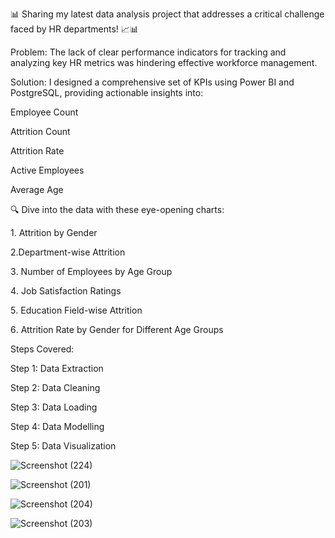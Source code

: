 📊 Sharing my latest data analysis project that addresses a critical challenge faced by HR departments! 📈📊

Problem: The lack of clear performance indicators for tracking and analyzing key HR metrics was hindering effective workforce management. 

Solution: I designed a comprehensive set of KPIs using Power BI and PostgreSQL, providing actionable insights into:

Employee Count

Attrition Count

Attrition Rate

Active Employees

Average Age

🔍 Dive into the data with these eye-opening charts:

1️. Attrition by Gender

2.Department-wise Attrition

3️. Number of Employees by Age Group

4️. Job Satisfaction Ratings

5️. Education Field-wise Attrition

6️. Attrition Rate by Gender for Different Age Groups

Steps Covered:

Step 1: Data Extraction

Step 2: Data Cleaning

Step 3: Data Loading

Step 4: Data Modelling

Step 5: Data Visualization

![Screenshot (224)](https://github.com/tanmaykulkarni16/HR_Analytics_Project/assets/142366989/f24b8b25-d15c-4ac5-a34a-4f3cd2781523)

![Screenshot (201)](https://github.com/tanmaykulkarni16/HR_Analytics_Project/assets/142366989/5337e5e7-77da-4ef6-a1b5-4a1be214c85a)

![Screenshot (204)](https://github.com/tanmaykulkarni16/HR_Analytics_Project/assets/142366989/e7f1271d-2611-4db2-80de-5b17985e8843)

![Screenshot (203)](https://github.com/tanmaykulkarni16/HR_Analytics_Project/assets/142366989/e9af9abc-741d-4c81-8ca9-c6f0a08e5655)
